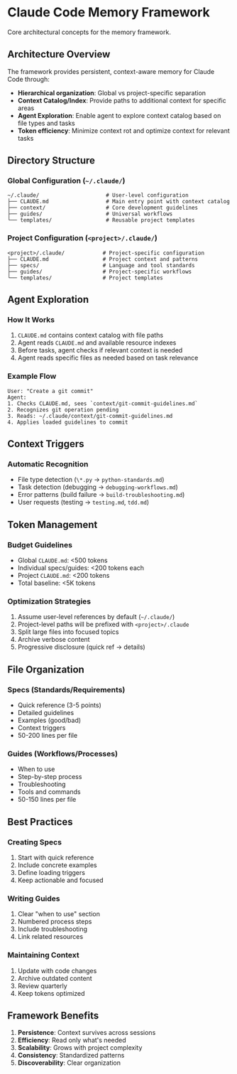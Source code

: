 # Claude Code Memory Framework

Core architectural concepts for the memory framework.

## Architecture Overview

The framework provides persistent, context-aware memory for Claude Code through:

- **Hierarchical organization**: Global vs project-specific separation
- **Context Catalog/Index**: Provide paths to additional context for specific areas
- **Agent Exploration**: Enable agent to explore context catalog based on file types and tasks
- **Token efficiency**: Minimize context rot and optimize context for relevant tasks

## Directory Structure

### Global Configuration (`~/.claude/`)

```
~/.claude/                     # User-level configuration
├── CLAUDE.md                  # Main entry point with context catalog
├── context/                   # Core development guidelines
├── guides/                    # Universal workflows
└── templates/                 # Reusable project templates
```

### Project Configuration (`<project>/.claude/`)

```
<project>/.claude/            # Project-specific configuration
├── CLAUDE.md                 # Project context and patterns
├── specs/                    # Language and tool standards
├── guides/                   # Project-specific workflows
└── templates/                # Project templates
```

## Agent Exploration

### How It Works

1. `CLAUDE.md` contains context catalog with file paths
2. Agent reads `CLAUDE.md` and available resource indexes
3. Before tasks, agent checks if relevant context is needed
4. Agent reads specific files as needed based on task relevance

### Example Flow

```
User: "Create a git commit"
Agent:
1. Checks CLAUDE.md, sees `context/git-commit-guidelines.md`
2. Recognizes git operation pending
3. Reads: ~/.claude/context/git-commit-guidelines.md
4. Applies loaded guidelines to commit
```

## Context Triggers

### Automatic Recognition

- File type detection (`\*.py` → `python-standards.md`)
- Task detection (debugging → `debugging-workflows.md`)
- Error patterns (build failure → `build-troubleshooting.md`)
- User requests (testing → `testing.md`, `tdd.md`)

## Token Management

### Budget Guidelines

- Global `CLAUDE.md`: <500 tokens
- Individual specs/guides: <200 tokens each
- Project `CLAUDE.md`: <200 tokens
- Total baseline: <5K tokens

### Optimization Strategies

1. Assume user-level references by default (`~/.claude/`)
2. Project-level paths will be prefixed with `<project>/.claude`
3. Split large files into focused topics
4. Archive verbose content
5. Progressive disclosure (quick ref → details)

## File Organization

### Specs (Standards/Requirements)

- Quick reference (3-5 points)
- Detailed guidelines
- Examples (good/bad)
- Context triggers
- 50-200 lines per file

### Guides (Workflows/Processes)

- When to use
- Step-by-step process
- Troubleshooting
- Tools and commands
- 50-150 lines per file

## Best Practices

### Creating Specs

1. Start with quick reference
2. Include concrete examples
3. Define loading triggers
4. Keep actionable and focused

### Writing Guides

1. Clear "when to use" section
2. Numbered process steps
3. Include troubleshooting
4. Link related resources

### Maintaining Context

1. Update with code changes
2. Archive outdated content
3. Review quarterly
4. Keep tokens optimized

## Framework Benefits

1. **Persistence**: Context survives across sessions
2. **Efficiency**: Read only what's needed
3. **Scalability**: Grows with project complexity
4. **Consistency**: Standardized patterns
5. **Discoverability**: Clear organization
